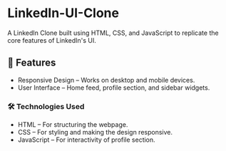 # LinkedIn-UI-Clone

A LinkedIn Clone built using HTML, CSS, and JavaScript to replicate the core features of LinkedIn's UI.

## 📌 Features
- Responsive Design – Works on desktop and mobile devices.
- User Interface – Home feed, profile section, and sidebar widgets.

### 🛠️ Technologies Used
- HTML – For structuring the webpage.
- CSS – For styling and making the design responsive.
- JavaScript – For interactivity of profile section.
